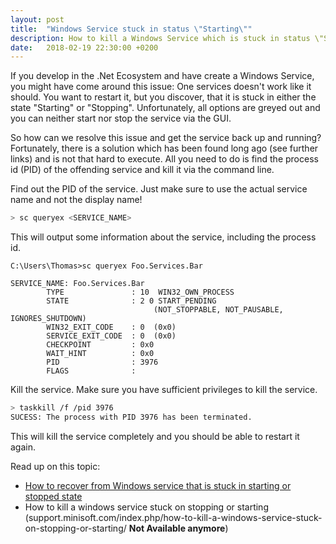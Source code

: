 ```yaml
---
layout: post
title:  "Windows Service stuck in status \"Starting\""
description: How to kill a Windows Service which is stuck in status \"Starting\"
date:   2018-02-19 22:30:00 +0200
---
```


If you develop in the .Net Ecosystem and have create a Windows Service, you might have come around this issue: One services doesn't work like it should. You want to restart it, but you discover, that it is stuck in either the state "Starting" or "Stopping". Unfortunately, all options are greyed out and you can neither start nor stop the service via the GUI.

So how can we resolve this issue and get the service back up and running? Fortunately, there is a solution which has been found long ago (see further links) and is not that hard to execute. All you need to do is find the process id (PID) of the offending service and kill it via the command line.

Find out the PID of the service. Just make sure to use the actual service name and not the display name!

```bash
> sc queryex <SERVICE_NAME>
```

This will output some information about the service, including the process id.

```
C:\Users\Thomas>sc queryex Foo.Services.Bar

SERVICE_NAME: Foo.Services.Bar
        TYPE               : 10  WIN32_OWN_PROCESS
        STATE              : 2 0 START_PENDING
                                (NOT_STOPPABLE, NOT_PAUSABLE, IGNORES_SHUTDOWN)
        WIN32_EXIT_CODE    : 0  (0x0)
        SERVICE_EXIT_CODE  : 0  (0x0)
        CHECKPOINT         : 0x0
        WAIT_HINT          : 0x0
        PID                : 3976
        FLAGS              :
```

Kill the service. Make sure you have sufficient privileges to kill the service.

```bash
> taskkill /f /pid 3976
SUCESS: The process with PID 3976 has been terminated.
```

This will kill the service completely and you should be able to restart it again.

Read up on this topic:
* [How to recover from Windows service that is stuck in starting or stopped state](https://www.schneider-electric.com/en/faqs/FA239679/)
* How to kill a windows service stuck on stopping or starting (support.minisoft.com/index.php/how-to-kill-a-windows-service-stuck-on-stopping-or-starting/ **Not Available anymore**)